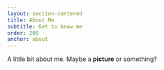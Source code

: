```yaml
---
layout: section-centered
title: About Me
subtitle: Get to know me
order: 200
anchor: about
---
```


A little bit about me. Maybe a **picture** or something?

